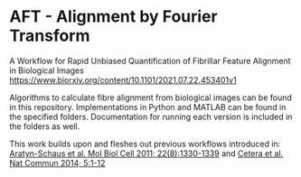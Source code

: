 # AFT - Alignment by Fourier Transform

A Workflow for Rapid Unbiased Quantification of Fibrillar Feature Alignment in Biological Images
https://www.biorxiv.org/content/10.1101/2021.07.22.453401v1

Algorithms to calculate fibre alignment from biological images can be found in this repository. Implementations in Python and MATLAB can be found in the specified folders. Documentation for running each version is included in the folders as well. 

This work builds upon and fleshes out previous workflows introduced in: [Aratyn-Schaus et al. Mol Biol Cell 2011; 22(8):1330-1339](https://www.ncbi.nlm.nih.gov/pubmed/21307339) and [Cetera et al. Nat Commun 2014; 5:1-12](http://www.ncbi.nlm.nih.gov/pubmed/25413675)
